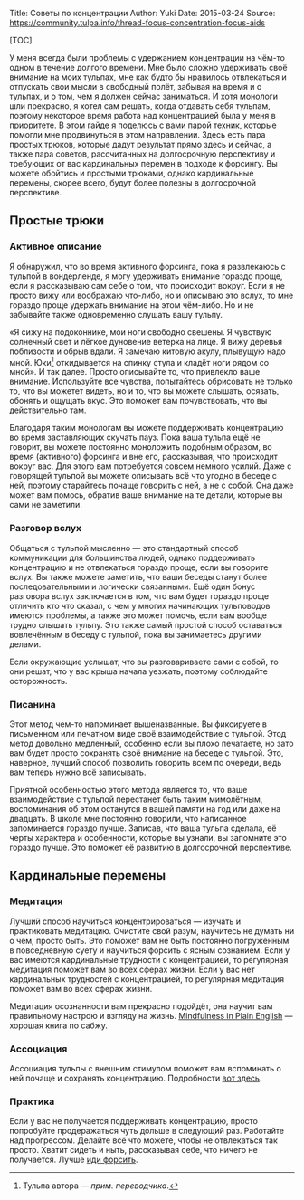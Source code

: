 Title: Советы по концентрации
Author: Yuki
Date: 2015-03-24
Source: https://community.tulpa.info/thread-focus-concentration-focus-aids

[TOC]

У меня всегда были проблемы с удержанием концентрации на чём-то одном в течение долгого времени. Мне было сложно удерживать своё внимание на моих тульпах, мне как будто бы нравилось отвлекаться и отпускать свои мысли в свободный полёт, забывая на время и о тульпах, и о том, чем я должен сейчас заниматься. И хотя монологи шли прекрасно, я хотел сам решать, когда отдавать себя тульпам, поэтому некоторое время работа над концентрацией была у меня в приоритете. В этом гайде я поделюсь с вами парой техник, которые помогли мне продвинуться в этом направлении. Здесь есть пара простых трюков, которые дадут результат прямо здесь и сейчас, а также пара советов, рассчитанных на долгосрочную перспективу и требующих от вас кардинальных перемен в подходе к форсингу. Вы можете обойтись и простыми трюками, однако кардинальные перемены, скорее всего, будут более полезны в долгосрочной перспективе.

## Простые трюки

### Активное описание

Я обнаружил, что во время активного форсинга, пока я развлекаюсь с тульпой в вондерленде, я могу удерживать внимание гораздо проще, если я рассказываю сам себе о том, что происходит вокруг. Если я не просто вижу или воображаю что-либо, но и описываю это вслух, то мне гораздо проще удержать внимание на этом чём-либо. Но и не забывайте также одновременно слушать вашу тульпу.

«Я сижу на подоконнике, мои ноги свободно свешены. Я чувствую солнечный свет и лёгкое дуновение ветерка на лице. Я вижу деревья поблизости и обрыв вдали. Я замечаю китовую акулу, плывущую надо мной. Юки[^1] откидывается на спинку стула и кладёт ноги рядом со мной». И так далее. Просто описывайте то, что привлекло ваше внимание. Используйте все чувства, попытайтесь обрисовать не только то, что вы можетет видеть, но и то, что вы можете слышать, осязать, обонять и ощущать вкус. Это поможет вам почувствовать, что вы действительно там.

[^1]: Тульпа автора — _прим. переводчика_.

Благодаря таким монологам вы можете поддерживать концентрацию во время заставляющих скучать пауз. Пока ваша тульпа ещё не говорит, вы можете постоянно моноложить подобным образом, во время (активного) форсинга и вне его, рассказывая, что происходит вокруг вас. Для этого вам потребуется совсем немного усилий. Даже с говорящей тульпой вы можете описывать всё что угодно в беседе с ней, поэтому старайтесь почаще говорить с ней, а не с собой. Она даже может вам помось, обратив ваше внимание на те детали, которые вы сами не заметили.

### Разговор вслух

Общаться с тульпой мысленно — это стандартный способ коммуникации для большинства людей, однако поддерживать концентрацию и не отвлекаться гораздо проще, если вы говорите вслух. Вы также можете заметить, что ваши беседы станут более последовательными и логически связанными. Ещё один бонус разговора вслух заключается в том, что вам будет гораздо проще отличить кто что сказал, с чем у многих начинающих тульповодов имеются проблемы, а также это может помочь, если вам вообще трудно слышать тульпу. Это также самый простой способ оставаться вовлечённым в беседу с тульпой, пока вы занимаетесь другими делами.

Если окружающие услышат, что вы разговариваете сами с собой, то они решат, что у вас крыша начала уезжать, поэтому соблюдайте осторожность.

### Писанина

Этот метод чем-то напоминает вышеназванные. Вы фиксируете в письменном или печатном виде своё взаимодействие с тульпой. Этод метод довольно медленный, особенно если вы плохо печатаете, но зато вам будет просто сохранять своё внимание на беседе с тульпой. Это, наверное, лучший способ позволить говорить всем по очереди, ведь вам теперь нужно всё записывать.

Приятной особенностью этого метода является то, что ваше взаимодействие с тульпой перестанет быть таким мимолётным, воспоминания об этом останутся в вашей памяти на год или даже на двадцать. В школе мне постоянно говорили, что написанное запоминается гораздо лучше. Записав, что ваша тульпа сделала, её черты характера и особенности, которые вы узнали, вы запомните это гораздо лучше. Это поможет её развитию в долгосрочной перспективе.

## Кардинальные перемены

### Медитация

Лучший способ научиться концентрироваться — изучать и практиковать медитацию. Очистите свой разум, научитесь не думать ни о чём, просто быть. Это поможет вам не быть постоянно погружённым в повседневную суету и научиться форсить с ясным сознанием. Если у вас имеются кардинальные трудности с концентрацией, то регулярная медитация поможет вам во всех сферах жизни. Если у вас нет кардинальных трудностей с концентрацией, то регулярная медитация поможет вам во всех сферах жизни.

Медитация осознанности вам прекрасно подойдёт, она научит вам правильному настрою и взгляду на жизнь. [Mindfulness in Plain English](/files/Mindfulness_in_Plain_English.pdf) — хорошая книга по сабжу.

### Ассоциация

Ассоциация тульпы с внешним стимулом поможет вам вспоминать о ней почаще и сохранять концентрацию. Подробности [вот здесь](/sovety-po-forsingu/tulporefleksy-dlia-podderzhaniia-kontsentratsii).

### Практика

Если у вас не получается поддерживать концентрацию, просто попробуйте продеражаться чуть дольше в следующий раз. Работайте над прогрессом. Делайте всё что можете, чтобы не отвлекаться так просто. Хватит сидеть и ныть, рассказывая себе, что ничего не получается. Лучше [иди форсить](https://www.youtube.com/watch?v=SlCRfTmBSGs).